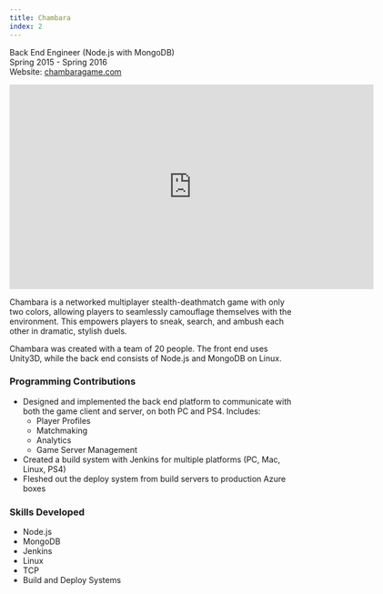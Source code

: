 ```yaml
---
title: Chambara
index: 2
---
```


Back End Engineer (Node.js with MongoDB)
<br/>
Spring 2015 - Spring 2016
<br/>
Website: [chambaragame.com](http://chambaragame.com/)

<iframe src="https://www.youtube.com/embed/YqIwrOV-ZnU" width="640" height="360" frameborder="0" allowfullscreen></iframe>

<br/>

Chambara is a networked multiplayer stealth-deathmatch game with only two colors, allowing players to seamlessly camouflage themselves with the environment. This empowers players to sneak, search, and ambush each other in dramatic, stylish duels.

Chambara was created with a team of 20 people. The front end uses Unity3D, while the back end consists of Node.js and MongoDB on Linux.

### Programming Contributions

- Designed and implemented the back end platform to communicate with both the game client and server, on both PC and PS4. Includes:
  - Player Profiles
  - Matchmaking
  - Analytics
  - Game Server Management
- Created a build system with Jenkins for multiple platforms (PC, Mac, Linux, PS4)
- Fleshed out the deploy system from build servers to production Azure boxes

### Skills Developed

- Node.js
- MongoDB
- Jenkins
- Linux
- TCP
- Build and Deploy Systems
